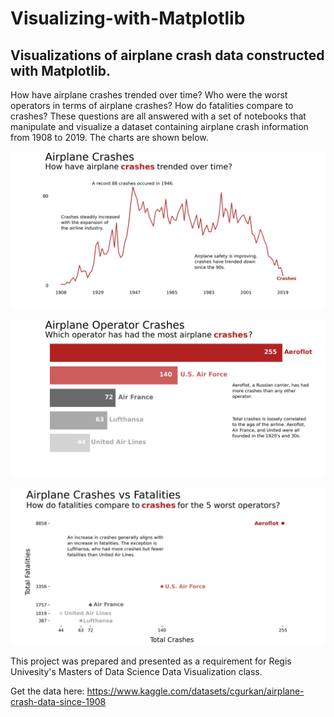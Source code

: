 # Visualizing-with-Matplotlib

## Visualizations of airplane crash data constructed with Matplotlib.

How have airplane crashes trended over time? Who were the worst operators in terms of airplane crashes? How do fatalities compare to crashes? These questions are all answered with a set of notebooks that manipulate and visualize a dataset containing airplane crash information from 1908 to 2019. The charts are shown below.

![alt text](https://github.com/AdamPeetz/Matplotlib-Examples/blob/main/trends_linegraph.jpg) <br>


![alt text](https://github.com/AdamPeetz/Matplotlib-Examples/blob/main/operator_barcharts.jpg)  <br>


![alt text](https://github.com/AdamPeetz/Matplotlib-Examples/blob/main/crashes_vs_fatalities_scatter.jpg)  <br>

This project was prepared and presented as a requirement for Regis Univesity's Masters of Data Science Data Visualization class. <br>

Get the data here: https://www.kaggle.com/datasets/cgurkan/airplane-crash-data-since-1908
